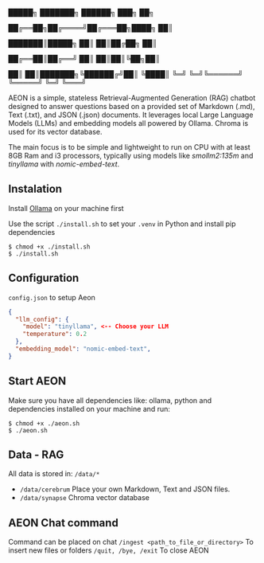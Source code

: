 █████╗ ███████╗ ██████╗ ███╗   ██╗

██╔══██╗██╔════╝██╔═══██╗████╗  ██║

███████║█████╗  ██║   ██║██╔██╗ ██║

██╔══██║██╔══╝  ██║   ██║██║╚██╗██║

██║  ██║███████╗╚██████╔╝██║ ╚████║
╚═╝  ╚═╝╚══════╝ ╚═════╝ ╚═╝  ╚═══╝

AEON is a simple, stateless Retrieval-Augmented Generation (RAG) chatbot designed to answer questions based on a provided set of Markdown (.md), Text (.txt), and JSON (.json) documents. It leverages local Large Language Models (LLMs) and embedding models all powered by Ollama. Chroma is used for its vector database.

The main focus is to be simple and lightweight to run on CPU with at least 8GB Ram and i3 processors, typically using models like *smollm2:135m* and *tinyllama* with *nomic-embed-text*.

## Instalation
Install [Ollama](https://ollama.com/) on your machine first

Use the script ```./install.sh``` to set your ```.venv``` in Python and install pip dependencies

```shell
$ chmod +x ./install.sh
$ ./install.sh
``` 

## Configuration
```config.json``` to setup Aeon

```json
{
  "llm_config": {
    "model": "tinyllama", <-- Choose your LLM
    "temperature": 0.2
  },
  "embedding_model": "nomic-embed-text",
}
```

## Start AEON
Make sure you have all dependencies like: ollama, python and dependencies installed on your machine and run:

```shell
$ chmod +x ./aeon.sh
$ ./aeon.sh
``` 

## Data - RAG
All data is stored in: ```/data/*``` 
  * ```/data/cerebrum``` Place your own Markdown, Text and JSON files. 
  * ```/data/synapse``` Chroma vector database

## AEON Chat command
Command can be placed on chat
```/ingest <path_to_file_or_directory>``` To insert new files or folders
```/quit, /bye, /exit``` To close AEON
